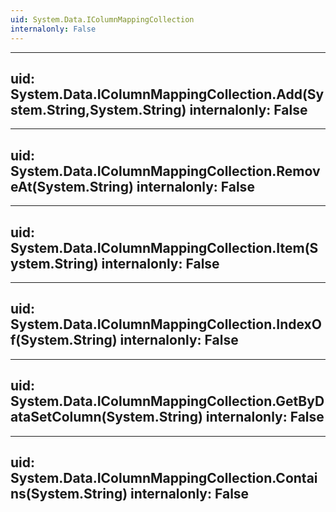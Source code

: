 ```yaml
---
uid: System.Data.IColumnMappingCollection
internalonly: False
---
```


---
uid: System.Data.IColumnMappingCollection.Add(System.String,System.String)
internalonly: False
---

---
uid: System.Data.IColumnMappingCollection.RemoveAt(System.String)
internalonly: False
---

---
uid: System.Data.IColumnMappingCollection.Item(System.String)
internalonly: False
---

---
uid: System.Data.IColumnMappingCollection.IndexOf(System.String)
internalonly: False
---

---
uid: System.Data.IColumnMappingCollection.GetByDataSetColumn(System.String)
internalonly: False
---

---
uid: System.Data.IColumnMappingCollection.Contains(System.String)
internalonly: False
---
